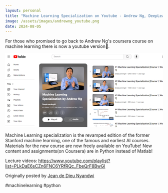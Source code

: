 ```yaml
---
layout: personal
title: "Machine Learning Specialization on Youtube - Andrew Ng, DeepLearningAI"
image: /assets/images/andrewng_youtube.png
date: 2024-08-05
---
```


For those who promised to go back to Andrew Ng's coursera course on machine learning there is now a youtube version🙂.

![Screenshot of youtube Andrew Ng's playlist](/assets/images/andrewng_youtube.png)

Machine Learning specialization is the revamped edition of the former Stanford machine learning, one of the famous and earliest AI courses. Materials for the new course are now freely available on YouTube! New content and assignments(on Coursera) are in Python instead of Matlab!

Lecture videos: https://www.youtube.com/playlist?list=PLkDaE6sCZn6FNC6YRfRQc_FbeQrF8BwGI

Originally posted by [Jean de Dieu Nyandwi ](https://www.linkedin.com/posts/richarddjarbeng_machinelearning-python-activity-7019675741114015745-EJM6?utm_source=share&utm_medium=member_desktop)

#machinelearning #python